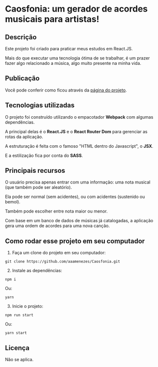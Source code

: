 # Caosfonia: um gerador de acordes musicais para artistas!

## Descrição

Este projeto foi criado para praticar meus estudos em React.JS.

Mais do que executar uma tecnologia ótima de se trabalhar, é um prazer fazer algo relacionado a música, algo muito presente na minha vida.

## Publicação

Você pode conferir como ficou através da [página do projeto](https://caosfonia.vercel.app/).

## Tecnologias utilizadas

O projeto foi construído utilizando o empacotador **Webpack** com algumas dependências.  

A principal delas é o **React.JS** e o **React Router Dom** para gerenciar as rotas da aplicação.  

A estruturação é feita com o famoso "HTML dentro do Javascript", o **JSX**.  

E a estilização fica por conta do **SASS**.

## Principais recursos

O usuário precisa apenas entrar com uma informação: uma nota musical (que também pode ser aleatório).

Ela pode ser normal (sem acidentes), ou com acidentes (sustenido ou bemol).

Também pode escolher entre nota maior ou menor.

Com base em um banco de dados de músicas já catalogadas, a aplicação gera uma ordem de acordes para uma nova canção.

## Como rodar esse projeto em seu computador

1. Faça um clone do projeto em seu computador:

```
git clone https://github.com/aaamenezes/Caosfonia.git
```

2. Instale as dependências:

```
npm i
```

Ou:

```
yarn
```

3. Inicie o projeto:

```
npm run start
```

Ou: 

```
yarn start
```

## Licença

Não se aplica.
